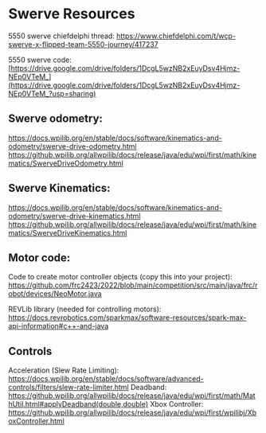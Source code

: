 # Swerve Resources

5550 swerve chiefdelphi thread: https://www.chiefdelphi.com/t/wcp-swerve-x-flipped-team-5550-journey/417237

5550 swerve code: [https://drive.google.com/drive/folders/1DcgL5wzNB2xEuyDsv4Hjmz-NEp0VTeM_](https://drive.google.com/drive/folders/1DcgL5wzNB2xEuyDsv4Hjmz-NEp0VTeM_?usp=sharing)

## Swerve odometry: 

https://docs.wpilib.org/en/stable/docs/software/kinematics-and-odometry/swerve-drive-odometry.html
https://github.wpilib.org/allwpilib/docs/release/java/edu/wpi/first/math/kinematics/SwerveDriveOdometry.html

## Swerve Kinematics:

https://docs.wpilib.org/en/stable/docs/software/kinematics-and-odometry/swerve-drive-kinematics.html
https://github.wpilib.org/allwpilib/docs/release/java/edu/wpi/first/math/kinematics/SwerveDriveKinematics.html

## Motor code:

Code to create motor controller objects (copy this into your project): https://github.com/frc2423/2022/blob/main/competition/src/main/java/frc/robot/devices/NeoMotor.java

REVLib library (needed for controlling motors): https://docs.revrobotics.com/sparkmax/software-resources/spark-max-api-information#c++-and-java

## Controls

Acceleration (Slew Rate Limiting): https://docs.wpilib.org/en/stable/docs/software/advanced-controls/filters/slew-rate-limiter.html
Deadband: https://github.wpilib.org/allwpilib/docs/release/java/edu/wpi/first/math/MathUtil.html#applyDeadband(double,double)
Xbox Controller: https://github.wpilib.org/allwpilib/docs/release/java/edu/wpi/first/wpilibj/XboxController.html
